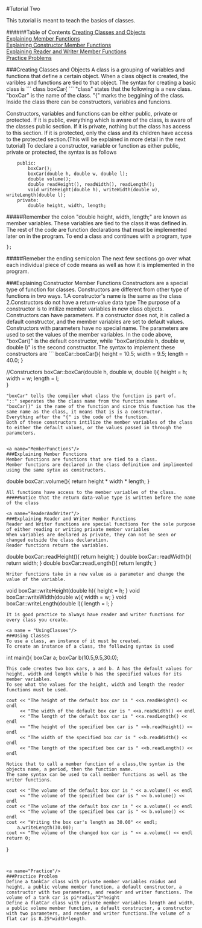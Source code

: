 #Tutorial Two

This tutorial is meant to teach the basics of classes.

######Table of Contents
[Creating Classes and Objects](#ClassesAndObjects)   
[Explaining Member Functions](#MemberFunctions)   
[Explaining Constructor Member Functions](#Constructors)   
[Explaining Reader and Writer Member Functions](#ReaderAndWriter)   
[Practice Problems](#Practice)   

<a name="ClassesAndObjects"/>
###Creating Classes and Objects
A class is a grouping of variables and functions that define a certain object. 
When a class object is created, the varibles and functions are tied to that object. 
The syntax for creating a basic class is 
```
class boxCar{
```
"class" states that the following is a new class. 
"boxCar" is the name of the class.
"{" marks the beggining of the class.
Inside the class there can be constructors, variables and funcions. 

Constructors, variables and functions can be either public, private or protected. 
If it is public, everything which is aware of the class, is aware of the classes public section.
If it is private, nothing but the class has access to this section.
If it is protected, only the class and its children have access to the protected section.(This will be explained in more detail in the next tutorial)
To declare a constructor, variable or function as either public, private or protected, the syntax is as follows
```
	public:
		boxCar();
		boxCar(double h, double w, double l);
		double volume();
		double readHeight(), readWidth(), readLength();
		void writeHeight(double h), writeWidth(double w), writeLength(double l);
	private:
		double height, width, length;
```
#####Remember the colon
"double height, width, length;" are known as member variables. These variables are tied to the class it was defined in.
The rest of the code are function declarations that must be implemented later on in the program.
To end a class and continues with a program, type 
```
};
```
#####Remeber the ending semicolon
The next few sections go over what each individual piece of code means as well as how it is implemented in the program. 

<a name="Constructors"/>
###Explaining Constructor Member Functions
Constructors are a special type of function for classes. 
Constructors are different from other type of functions in two ways. 
	1.A constructor's name is the same as the class
	2.Constructors do not have a return-value data type
The purpose of a constructor is to intilize member variables in new class objects. 
Constructors can have parameters. If a constructor does not, it is called a default constructor, and the member variables are set to default values. 
Constructors with parameters have no special name. The parameters are used to set the values of the member variables. 
In the code above, "boxCar()" is the default constructor, while "boxCar(double h, double w, double l)" is the second constructor. 
The syntax to implement these constructors are
```
boxCar::boxCar(){
	height = 10.5; width = 9.5; length = 40.0;
}

//Constructors
boxCar::boxCar(double h, double w, double l){
	height = h; width = w; length = l;	
}
```
"boxCar" tells the compiler what class the function is part of. 
"::" seperates the the class name from the function name
"boxCar()" is the name of the function and since this function has the same name as the class, it means that is is a constructor. 
Everything after the "{" is the code of the function. 
Both of these constructors intilize the member variables of the class to either the default values, or the values passed in through the parameters.


<a name="MemberFunctions"/>
###Explaining Member Functions
Member functions are functions that are tied to a class. 
Member functions are declared in the class definition and implimented using the same sytax as constructors. 
```
double boxCar::volume(){
	return height * width * length;
}
```
All functions have access to the member variables of the class.
#####Notice that the return data-value type is written before the name of the class

<a name="ReaderAndWriter"/>
###Explaining Reader and Writer Member Functions
Reader and Writer functions are special functions for the sole purpose of either reading or writing private member variables
When variables are declared as private, they can not be seen or changed outside the class declaration.
Reader functions return the variables. 
```
double boxCar::readHeight(){ return height; }
double boxCar::readWidth(){ return width; }
double boxCar::readLength(){ return length; }
```
Writer functions take in a new value as a parameter and change the value of the variable. 
```
void boxCar::writeHeight(double h){ height = h; }
void boxCar::writeWidth(double w){ width = w; }
void boxCar::writeLength(double l){ length = l; }
```
It is good practice to always have reader and writer functions for every class you create. 

<a name = "UsingClasses"/>
###Using Classes
To use a class, an instance of it must be created. 
To create an instance of a class, the following syntax is used
```
int main(){
	boxCar a;
	boxCar b(10.5,9.5,30.0);
```
This code creates two box cars, a and b. A has the default values for height, width and length while b has the specified values for its member variables. 
To see what the values for the height, width and length the reader functions must be used. 
```
	cout << "The height of the default box car is " <<a.readHeight() << endl
		 << "The width of the default box car is " <<a.readWidth() << endl
		 << "The length of the default box car is " <<a.readLength() << endl
		 << "The height of the specified box car is " <<b.readHeight() << endl
		 << "The width of the specified box car is " <<b.readWidth() << endl
		 << "The length of the specified box car is " <<b.readLength() << endl
```
Notice that to call a member function of a class,the syntax is the objects name, a period, then the function name. 
The same syntax can be used to call member functions as well as the writer functions.
```
	cout << "The volume of the default box car is " << a.volume() << endl
		 << "The volume of the specified box car is " << b.volume() << endl
	cout << "The volume of the default box car is " << a.volume() << endl
		 << "The volume of the specified box car is " << b.volume() << endl
	cout << "Writing the box car's length as 30.00" << endl;
		a.writeLength(30.00);
	cout << "The volume of the changed box car is " << a.volume() << endl
	return 0;
}
```


<a name="Practice"/>
###Practice Problem
Define a tankCar class with private member variables raidus and height, a public volume member function, a default constructor, a constructor with two parameters, and reader and writer functions. The volume of a tank car is pi*radius^2*height   
Define a flatCar class with private member variables length and width, a public volume member function, a default constructor, a constructor with two parameters, and reader and writer functions.The volume of a flat car is 8.25*width*length.

